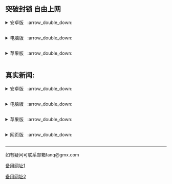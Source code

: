 <h2>
</a><strong>突破封锁 自由上网</strong>
</h2>
<p><details><summary>安卓版</a>&nbsp;&nbsp; :arrow_double_down: </p></summary>
<p>&nbsp;&nbsp;&nbsp;&nbsp;&nbsp;&nbsp;&nbsp;&nbsp;&nbsp;&nbsp;<a href="https://gitlab.com/truth51/rj/-/raw/main/um5.4.apk">无界 </a></p>
<p>&nbsp;&nbsp;&nbsp;&nbsp;&nbsp;&nbsp;&nbsp;&nbsp;&nbsp;&nbsp;<a href="https://gitlab.com/truth51/rj/-/raw/main/vpn2.3.0.apk">无界VPN版 </a></p>
<p>&nbsp;&nbsp;&nbsp;&nbsp;&nbsp;&nbsp;&nbsp;&nbsp;&nbsp;&nbsp;<a href="https://gitlab.com/truth51/rj/-/raw/main/fg1.4.apk">自由门 </a></p>
<p>&nbsp;&nbsp;&nbsp;&nbsp;&nbsp;&nbsp;&nbsp;&nbsp;&nbsp;&nbsp;<a href="https://s3.us-west-1.amazonaws.com/dwo-jar-kmf-883/nthlink-6_0_5.apk">nthlink </a></p>
<p>&nbsp;&nbsp;&nbsp;&nbsp;&nbsp;&nbsp;&nbsp;&nbsp;&nbsp;&nbsp;<a href="https://gitlab.com/truth51/rj/-/raw/main/PsiphonAndroid.apk">赛风 </a></p>
</details>

<p><details><summary>电脑版</a>&nbsp;&nbsp; :arrow_double_down: </p></summary>
<p>&nbsp;&nbsp;&nbsp;&nbsp;&nbsp;&nbsp;&nbsp;&nbsp;&nbsp;&nbsp;<a href="https://gitlab.com/truth51/rj/-/raw/main/u2132.zip">无界 </a></p>
<p>&nbsp;&nbsp;&nbsp;&nbsp;&nbsp;&nbsp;&nbsp;&nbsp;&nbsp;&nbsp;<a href="https://gitlab.com/truth51/rj/-/raw/main/fg799p.zip">自由门 </a></p>
<p>&nbsp;&nbsp;&nbsp;&nbsp;&nbsp;&nbsp;&nbsp;&nbsp;&nbsp;&nbsp;<a href="https://s3.us-west-1.amazonaws.com/dwo-jar-kmf-883/nthlink-win-6_2_3.exe">nthlink </a></p>
<p>&nbsp;&nbsp;&nbsp;&nbsp;&nbsp;&nbsp;&nbsp;&nbsp;&nbsp;&nbsp;<a href="https://gitlab.com/truth51/rj/-/raw/main/psiphon3.zip">赛风 </a></p>
</details>

<p><details><summary>苹果版</a>&nbsp;&nbsp; :arrow_double_down: </p></summary>
<p>&nbsp;&nbsp;&nbsp;&nbsp;&nbsp;&nbsp;&nbsp;&nbsp;&nbsp;&nbsp;<a href="https://gitlab.com/truth51/wujie/-/blob/main/README.md#%E8%8B%B9%E6%9E%9C%E7%89%88-%E6%97%A0%E7%95%8Cvpn-101-%E6%94%AF%E6%8C%81-iphone-5s-%E4%BB%A5%E4%B8%8A">无界 </a></p>
<p>&nbsp;&nbsp;&nbsp;&nbsp;&nbsp;&nbsp;&nbsp;&nbsp;&nbsp;&nbsp;<a href="https://apps.apple.com/us/app/nthlink/id1467297604">nthlink(iOS) </a></p>
<p>&nbsp;&nbsp;&nbsp;&nbsp;&nbsp;&nbsp;&nbsp;&nbsp;&nbsp;&nbsp;<a href="https://apps.apple.com/us/app/nthlink/id1536318872?mt=12">nthlink(mac) </a></p>
<p>&nbsp;&nbsp;&nbsp;&nbsp;&nbsp;&nbsp;&nbsp;&nbsp;&nbsp;&nbsp;<a href="https://itunes.apple.com/us/app/psiphon/id1276263909?ls=1&mt=8">赛风 </a></p>
<p>&nbsp;&nbsp;&nbsp;&nbsp;&nbsp;&nbsp;&nbsp;&nbsp;&nbsp;&nbsp;<a href="https://itunes.apple.com/us/app/psiphon-browser/id1193362444?ls=1&mt=8">赛风浏览器 </a></p>
</details>
<h2>
</a><strong>真实新闻:</strong>
</h2>
<p><details><summary>安卓版</a>&nbsp;&nbsp; :arrow_double_down: </p></summary>
<p>&nbsp;&nbsp;&nbsp;&nbsp;&nbsp;&nbsp;&nbsp;&nbsp;&nbsp;&nbsp;<a href="https://gitlab.com/truth51/rj/-/raw/main/szmj_v6.8.apk">神州明见 </a></p>
<p>&nbsp;&nbsp;&nbsp;&nbsp;&nbsp;&nbsp;&nbsp;&nbsp;&nbsp;&nbsp;<a href="https://gitlab.com/truth51/rj/-/raw/main/szmjtv_v6.8.apk">神州TV版 </a></p>
<p>&nbsp;&nbsp;&nbsp;&nbsp;&nbsp;&nbsp;&nbsp;&nbsp;&nbsp;&nbsp;<a href="https://gitlab.com/truth51/rj/-/raw/main/td-sj.zip">退党中心 </a></p>
<p>&nbsp;&nbsp;&nbsp;&nbsp;&nbsp;&nbsp;&nbsp;&nbsp;&nbsp;&nbsp;<a href="https://gitlab.com/truth51/rj/-/raw/main/epochfq.apk">大纪元 </a></p>
</details>

<p><details><summary>电脑版</a>&nbsp;&nbsp; :arrow_double_down: </p></summary>
<p>&nbsp;&nbsp;&nbsp;&nbsp;&nbsp;&nbsp;&nbsp;&nbsp;&nbsp;&nbsp;<a href="https://gitlab.com/truth51/rj/-/raw/main/td-PC.zip">退党中心 </a></p>
<p>&nbsp;&nbsp;&nbsp;&nbsp;&nbsp;&nbsp;&nbsp;&nbsp;&nbsp;&nbsp;<a href="https://gitlab.com/truth51/rj/-/raw/main/epoch_win32.zip">大纪元 </a></p>
</details>

<p><details><summary>苹果版</a>&nbsp;&nbsp; :arrow_double_down: </p></summary>
<p>&nbsp;&nbsp;&nbsp;&nbsp;&nbsp;&nbsp;&nbsp;&nbsp;&nbsp;&nbsp;<a href="https://gitlab.com/truth51/td/-/blob/main/README.md#%E5%85%A8%E7%90%83%E9%80%80%E5%85%9A%E6%9C%8D%E5%8A%A1%E4%B8%AD%E5%BF%83-ios%E7%89%88">退党中心 </a></p>
</details>

<p><details><summary>网页版</a>&nbsp;&nbsp; :arrow_double_down: </p></summary>
<p>&nbsp;&nbsp;&nbsp;&nbsp;&nbsp;&nbsp;&nbsp;&nbsp;&nbsp;&nbsp;<a href="https://cuyou.github.io/">神州明见广传平台 </a></p>
<p>&nbsp;&nbsp;&nbsp;&nbsp;&nbsp;&nbsp;&nbsp;&nbsp;&nbsp;&nbsp;<a href="https://gitlab.com/shenzhouzhengdao/w/blob/master/README.md">新闻热点 </a></p>
<p>&nbsp;&nbsp;&nbsp;&nbsp;&nbsp;&nbsp;&nbsp;&nbsp;&nbsp;&nbsp;<a href="https://gitlab.com/truth51/rj/-/raw/main/szmjweb.3.0.zip">神州明见 </a></p>
</details>


<hr>
<p>如有疑问可联系邮箱fanq@gmx.com</p>
<p><a href="https://gitlab.com/truth51/1/-/blob/main/README.md">备用网址1</a><p>   
<p><a href="https://truth5.github.io">备用网址2</a><p>  
